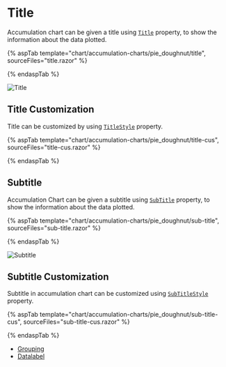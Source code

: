 # Title

Accumulation chart can be given a title using [`Title`](https://help.syncfusion.com/cr/blazor/Syncfusion.Blazor.Charts.AccumulationChartModel.html#Syncfusion_Blazor_Charts_AccumulationChartModel_Title) property, to show the information
about the data plotted.

{% aspTab template="chart/accumulation-charts/pie_doughnut/title", sourceFiles="title.razor" %}

{% endaspTab %}

![Title](images/title/title-razor.png)

## Title Customization

Title can be customized by using [`TitleStyle`](https://help.syncfusion.com/cr/blazor/Syncfusion.Blazor.Charts.AccumulationChartModel.html#Syncfusion_Blazor_Charts_AccumulationChartModel_TitleStyle) property.

{% aspTab template="chart/accumulation-charts/pie_doughnut/title-cus", sourceFiles="title-cus.razor" %}

{% endaspTab %}

## Subtitle

Accumulation Chart can be given a subtitle using [`SubTitle`](https://help.syncfusion.com/cr/blazor/Syncfusion.Blazor.Charts.AccumulationChartModel.html#Syncfusion_Blazor_Charts_AccumulationChartModel_SubTitle) property, to show the information
about the data plotted.

{% aspTab template="chart/accumulation-charts/pie_doughnut/sub-title", sourceFiles="sub-title.razor" %}

{% endaspTab %}

![Subtitle](images/title/sub-title-razor.png)

## Subtitle Customization

Subtitle in accumulation chart can be customized using [`SubTitleStyle`](https://help.syncfusion.com/cr/blazor/Syncfusion.Blazor.Charts.AccumulationChartModel.html#Syncfusion_Blazor_Charts_AccumulationChartModel_SubTitleStyle) property.

{% aspTab template="chart/accumulation-charts/pie_doughnut/sub-title-cus", sourceFiles="sub-title-cus.razor" %}

{% endaspTab %}

* [Grouping](./grouping/)
* [Datalabel](./data-label/)